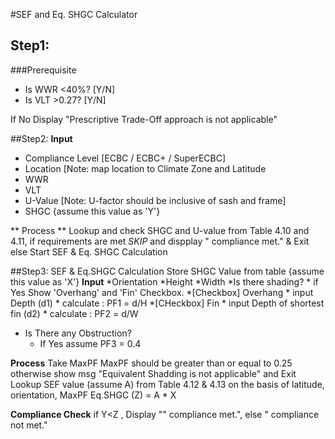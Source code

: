 #SEF and Eq. SHGC Calculator

## Step1:

###Prerequisite
* Is WWR <40%? [Y/N]
* Is VLT >0.27? [Y/N]

If No Display "Prescriptive Trade-Off approach is not applicable"
	
##Step2:
**Input**
* Compliance Level [ECBC / ECBC+ / SuperECBC]
* Location [Note: map location to Climate Zone and Latitude
* WWR
* VLT
* U-Value [Note: U-factor should be inclusive of sash and frame]
* SHGC {assume this value as 'Y'}


** Process **
Lookup and check SHGC and U-value from Table 4.10 and 4.11, if requirements are met *SKIP* and dispplay "<Compliance level> compliance met." & Exit
else Start SEF & Eq. SHGC Calculation

##Step3: SEF & Eq.SHGC Calculation
Store SHGC Value from table {assume this value as 'X'}
**Input**
*Orientation
*Height
*Width 
*Is there shading?
	* if Yes Show 'Overhang' and 'Fin' Checkbox.
	*[Checkbox] Overhang
		* input Depth (d1)
		* calculate : PF1 = d/H
	*[CHeckbox] Fin
		* input Depth of shortest fin (d2)
		* calculate : PF2 = d/W
* Is There any Obstruction?
	* If Yes assume PF3 = 0.4
	
**Process**
Take MaxPF
MaxPF should be greater than or equal to 0.25 otherwise show msg "Equivalent Shadding is not applicable" and Exit
Lookup SEF value (assume A) from Table 4.12 & 4.13 on the basis of latitude, orientation, MaxPF
Eq.SHGC (Z) = A * X

**Compliance Check**
if Y<Z , Display ""<Compliance level> compliance met.", else "<Compliance level> compliance not met."
		